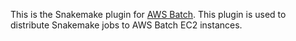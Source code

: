 This is the Snakemake plugin for [AWS Batch](https://aws.amazon.com/batch/). This plugin 
is used to distribute Snakemake jobs to AWS Batch EC2 instances.